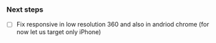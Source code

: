 ### Next steps

- [ ] Fix responsive in low resolution 360 and also in andriod chrome (for now let us target only iPhone)
